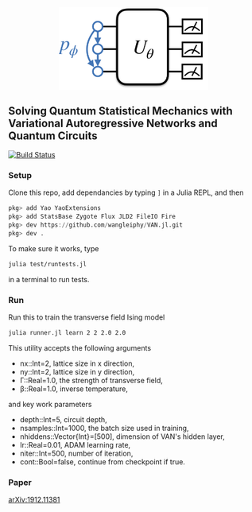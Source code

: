

<div align="center">
<img align="middle" src="_assets/logo.png" width="300" alt="logo"/>
</div>

## Solving Quantum Statistical Mechanics with Variational Autoregressive Networks and Quantum Circuits 

[![Build Status](https://travis-ci.com/wangleiphy/BetaVQE.jl.svg?branch=master)](https://travis-ci.com/wangleiphy/BetaVQE.jl)

### Setup
Clone this repo, add dependancies by typing `]` in a Julia REPL, and then
```julia
pkg> add Yao YaoExtensions
pkg> add StatsBase Zygote Flux JLD2 FileIO Fire
pkg> dev https://github.com/wangleiphy/VAN.jl.git 
pkg> dev .
```

To make sure it works, type
```bash
julia test/runtests.jl
```
in a terminal to run tests.

### Run

Run this to train the transverse field Ising model
```bash 
julia runner.jl learn 2 2 2.0 2.0
```

This utility accepts the following arguments

* nx::Int=2, lattice size in x direction,
* ny::Int=2, lattice size in y direction,
* Γ::Real=1.0, the strength of transverse field,
* β::Real=1.0, inverse temperature,

and key work parameters

* depth::Int=5, circuit depth,
* nsamples::Int=1000, the batch size used in training,
* nhiddens::Vector{Int}=[500], dimension of VAN's hidden layer,
* lr::Real=0.01, ADAM learning rate,
* niter::Int=500, number of iteration,
* cont::Bool=false, continue from checkpoint if true.

### Paper
[arXiv:1912.11381](https://arxiv.org/abs/1912.11381)

